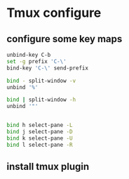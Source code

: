 # Tmux configure 



## configure some key maps 


```bash
unbind-key C-b
set -g prefix 'C-\'
bind-key 'C-\' send-prefix

bind - split-window -v
unbind '%'

bind | split-window -h
unbind '"'


bind h select-pane -L
bind j select-pane -D
bind k select-pane -U
bind l select-pane -R

```


## install tmux plugin 




